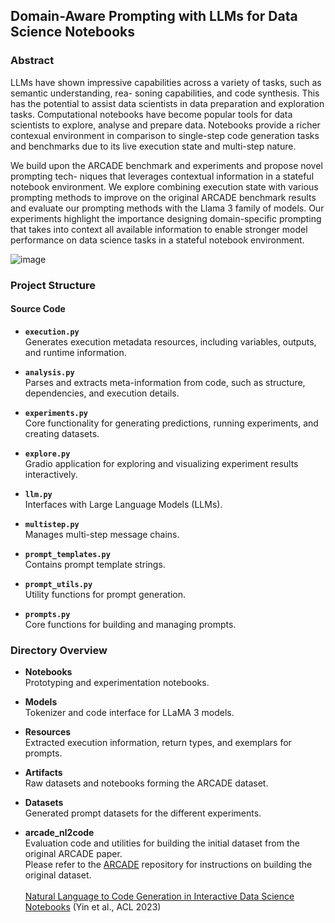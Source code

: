 ## Domain-Aware Prompting with LLMs for Data Science Notebooks

### **Abstract**

LLMs have shown impressive capabilities across a variety of tasks, such as semantic understanding, rea-
soning capabilities, and code synthesis. This has the potential to assist data scientists in data preparation
and exploration tasks. Computational notebooks have become popular tools for data scientists to explore,
analyse and prepare data. Notebooks provide a richer contexual environment in comparison to single-step
code generation tasks and benchmarks due to its live execution state and multi-step nature.

We build upon the ARCADE benchmark and experiments and propose novel prompting tech-
niques that leverages contextual information in a stateful notebook environment. We explore combining
execution state with various prompting methods to improve on the original ARCADE benchmark results
and evaluate our prompting methods with the Llama 3 family of models. Our experiments highlight
the importance designing domain-specific prompting that takes into context all available information to
enable stronger model performance on data science tasks in a stateful notebook environment.

![image](https://github.com/user-attachments/assets/f3d67234-8b83-4b84-8d82-603785d926e4)


### **Project Structure**

#### **Source Code**

- **`execution.py`**  
  Generates execution metadata resources, including variables, outputs, and runtime information.

- **`analysis.py`**  
  Parses and extracts meta-information from code, such as structure, dependencies, and execution details.

- **`experiments.py`**  
  Core functionality for generating predictions, running experiments, and creating datasets.

- **`explore.py`**  
  Gradio application for exploring and visualizing experiment results interactively.

- **`llm.py`**  
  Interfaces with Large Language Models (LLMs).

- **`multistep.py`**  
  Manages multi-step message chains.

- **`prompt_templates.py`**  
  Contains prompt template strings.

- **`prompt_utils.py`**  
  Utility functions for prompt generation.

- **`prompts.py`**  
  Core functions for building and managing prompts.

### **Directory Overview**

- **Notebooks**  
  Prototyping and experimentation notebooks.

- **Models**  
  Tokenizer and code interface for LLaMA 3 models.

- **Resources**  
  Extracted execution information, return types, and exemplars for prompts.

- **Artifacts**  
  Raw datasets and notebooks forming the ARCADE dataset.

- **Datasets**  
  Generated prompt datasets for the different experiments.

- **arcade_nl2code**  
  Evaluation code and utilities for building the initial dataset from the original ARCADE paper.\
  Please refer to the [ARCADE](https://github.com/google-research/arcade-nl2code) repository for instructions on building the original dataset. \
  \
  [Natural Language to Code Generation in Interactive Data Science Notebooks](https://aclanthology.org/2023.acl-long.9) (Yin et al., ACL 2023)
